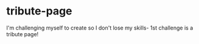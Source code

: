 # tribute-page
I'm challenging myself to create so I don't lose my skills- 1st challenge is a tribute page!
